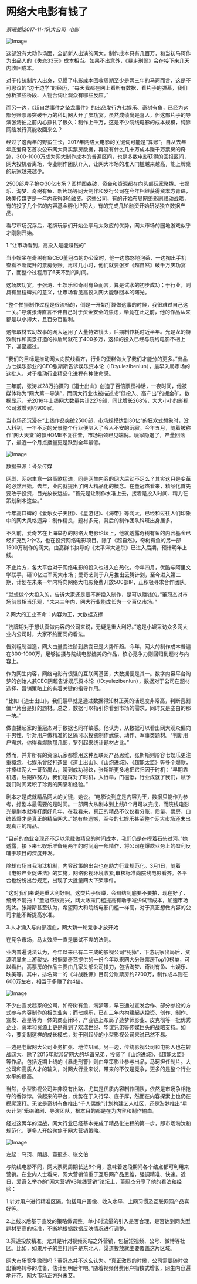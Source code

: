 # 网络大电影有钱了

*蔡珊妮|2017-11-15|大公司 
                                                电影*

![Image](http://si1.go2yd.com/get-image/0IKvF57NjYu)

这部没有大动作场面，全部新人出演的网大，制作成本只有几百万，和当初马珂作为出品人的《失恋33天》成本相当。如果不出意外，《暴走刑警》会在接下来几天内收回成本。

对于传统制片人出身，见惯了电影成本回收周期至少是两三年的马珂而言，这是不可思议的“边干边学”的经历，“每天我都在网上看所有数据，看片子的弹幕，我们分析某些桥段、人物台词让观众有哪些反应。”

而另一边，《超自然事件之坠龙事件》的出品发行方七娱乐、奇树有鱼，已经为这部分账票房突破千万的科幻网大开了庆功宴。虽然成绩尚是喜人，但这部片子的导演张涛拍之前内心挣扎了很久：制作上千万，这是不少院线电影的成本规模，纯靠网络发行真能收回来么？

经过了这两年的野蛮生长，2017年网络大电影的关键词可能是“算账”。自从去年年底爱奇艺首次公布网大真实票房数据，再没有什么几十万成本赚千万票房的奇迹，300-1000万成为网大制作成本的普遍区间，也是多数电影获得的回报区间，网大投机者离场，专业制作团队介入，让网大市场的准入门槛越来越高，能上牌桌的玩家越来越少。

2500部片子抢夺30亿市场？图样图森破，资金和资源都在向头部玩家聚拢。七娱乐、淘梦、奇树有鱼、新片场等网大制作和发行公司在今年相继获得资本方青睐，映美传媒更是一年内获得3轮融资。这些公司，有的开始布局网络影剧联动战略，有的投了几个亿的内容基金孵化IP网大，有的完成几轮融资开始研发独立数据产品。

看尽市场沉浮后，老牌玩家们开始坐享马太效应的优势，网大市场的圈地游戏似乎才刚刚开始。

1.“让市场看到，高投入是能赚钱的”

当小娱坐在奇树有鱼CEO董冠杰的办公室时，他一边悠悠地泡茶，一边掏出手机查看不断爬升的票房分账。再过几小时，他们就要张罗《超自然》破千万庆功宴了，而整个过程用了6天不到的时间。

这场庆功宴，于张涛、七娱乐和奇树有鱼而言，算是试水的初步成功；于行业，则具有里程碑式的意义，让市场看见高投入网大能够回本的曙光。

“整个拍摄制作过程是很流畅的，倒是一开始打算做这事的时候，我很难过自己这一关。”导演张涛直言不讳自己对于资金安全的焦虑，毕竟在此之前，他的作品从来都是以小搏大，且百分百盈利。

这部取材玄幻故事的网大运用了大量特效镜头，后期制作耗时近半年。光是龙的特效制作和实景打造的神盾局就花了400多万，这样的投入已经与院线电影不相上下，甚至超过。

“我们的目标是推动网大向院线看齐，行业的蛋糕做大了我们才能分的更多。”出品方七娱乐影业的CEO张斯斯告诉娱乐资本论（ID:yulezibenlun），最早入局市场的这批人，对于推动行业精品化进程有种使命感。

三年前，张涛以28万拍摄的《道士出山》创造了百倍票房神话，一夜时间，他被媒体称为“网大第一导演”，而网大行业也被描述成“低投入、高产出”的掘金矿。数据显示，光2016年上线网大数量共计2279部，同比增长268%，大大小小的影视公司激增到约900家。

当市场还沉浸在“上线作品突破2500部，市场规模达到30亿”的狂欢式想象时，没人料到，一年不足的光景整个行业便陷入了令人不安的沉寂。今年五月，随着被称作“网大天堂”的飘HOME不复往昔，市场瓶颈已见端倪。玩家隐退了，产量回落了，最近一个月点播量更是跌到全年最低。

![Image](http://si1.go2yd.com/get-image/0IKvF98AnA0)

数据来源：骨朵传媒

网剧、网综生意一路高歌猛进，同是网生内容的网大后劲不足么？其实这只是变革的必然开始。去年，业内就提出了网大精品化的概念。在董冠杰看来，精品化首先要敢于投资，目光放长远些。“首先是让制作水准上去，接着是投入时间、精力在策划剧本这些。”

今年高口碑的《爱乐女子天团》、《星游记》、《海带》等网大，已经和过往人们印象中的网大风格迥异：制作精良，题材多元，背后的制作团队科班出身居多。

不久前，爱奇艺在上海举办的网络大电影论坛上，他就透露奇树有鱼的内容基金已经扩充到2个亿，也在投资网络电影项目。除了《超自然》，奇树有鱼的另一部1500万制作的网大，由高群书执导的《太平洋大逃杀》已进入后期，预计明年上线。

不止片方，各大平台对于网络电影的投入也进入白热化。今年四月，优酷与阿里文学联手，砸10亿进军网大市场；爱奇艺则于八月推出云腾计划，至今进入第二期，计划在未来一年内将向网络大电影免费开放500部IP，正积极寻求合作团队。

“就想做个大投入的，告诉大家还是要不断投入制作，是可以赚钱的。”董冠杰对市场前景相当乐观，“未来三年内，网大行业能成长为一个百亿市场。”

2.网大的工业革命：内容为王，大数据支撑

“洗牌期对于想认真做内容的公司来说，无疑是重大利好。”这是小娱采访众多网大业内公司时，大家不约而同的看法。

告别粗制滥造，网大由量变进阶到质变已是大势所趋。今年，网大的制作成本普遍在300-1000万，足够拍摄与院线电影媲美的作品，核心竞争力则回归到题材与内容上。

作为网生内容，网络电影有很强的互联网基因，大数据便是其一。数字内容平台淘梦的创始人兼CEO阴超告诉娱乐资本论（ID:yulezibenlun），数据对于公司在题材选择、营销策略上的有着关键的指导作用。

“比如《道士出山》，我们最早就是通过数据得知林正英的话题度非常高，判断喜剧僵尸片会是好的题材。总之，数据可以指引你看到市场的需求，同时又是空白的那一块。”

做直播起家的董冠杰对于数据也同样敏感。他认为，从数据可以看出网大观众偏向于男性，针对用户做精准的区隔可以投资制作武侠、动作、军事类题材。“判断用户需求，你得看爆款那几部，罗列起来统计题材占比。”

然而，并非所有的资深玩家都惯用这种互联网产品思维，张斯斯则形容七娱乐更注重概念。七娱乐曾经打造出《道士出山》、《山炮进城》、《超能太监》等多个爆款，并捧红网大一哥彭禺厶，聊到成功秘诀，张斯斯更多地把它归因于时机：“早期靠机遇，后期靠努力，我们是踩对了时机，入行早，门槛低，行业成就了我们，赋予我们时间累积了珍贵的网感和经验。”

剧本才是成就精品网大的关键，她说。“电影说到底是内容为王，数据只能作为参考，好剧本最需要的是时间。一部网大从剧本到上线8个月可以完成，而院线电影光是剧本就得打磨好几年，在我看来，真正的精品不仅仅看分账，质量、票房、口碑皆爆才是真正的精品网大。”她有些遗憾，至今的七娱乐甚至整个网大市场还未出现真正的精品。

“目前的商业变现还不足以承载做精品的时间成本，我们仍是在摸着石头过河。”她透露，接下来七娱乐准备用两年的时间磨一部精作，将公司在爆款业务上的盈利反哺于项目的深度开发。

除却市场自我淘汰机制，内容政策的出台也在助力行业规范化。3月1日，随着《电影产业促进法》的实施，网络影视环境收紧,审核标准向院线电影看齐。各平台也纷纷出台规定，出现了大批量网大下架事件。

“这对我们来说是重大利好啊。这类片子很赚，会纠结到底要不要拍，现在好了，统统不能拍！”董冠杰很高兴，网大政策门槛提高有助于减少试错成本，加速市场淘汰。张斯斯甚至认为，希望网大和院线电影门槛一样高，对于真正想做内容的公司才能不断提高水准。

3.人才涌入与内部造血，网大新一轮竞争才放开始

在竞争市场，马太效应一直是屡试不爽的法则。

业内普遍说法认为，今年以来已有二三成的影视公司“死掉”，下游玩家出局后，资源明显向上游聚拢。根据爱奇艺提供的一份今年以来网大分账票房Top10榜单，可以看出，高票房的作品主要由几家头部公司操刀，包括淘梦、奇树有鱼、七娱乐、映美等。其中，排名第一的《斗战胜佛》目前分账票房约2700万，制作成本则在600万左右，相当于多赚了约4倍。

![Image](http://si1.go2yd.com/get-image/0IKvF6Q7f2u)

不少由宣发起家的公司，如奇树有鱼、淘梦等，早已通过宣发合作、部分参投的方式参与内容制作的相关业务；而七娱乐，已在三年内构建起从投资、创作、制作、宣发、造星等为一体的商业闭环，产业链上布局了造梦师影业、皮克彻等一批优秀企业，资本和资源上更是得到了欢瑞世纪、华谊兄弟等传媒巨头的战略支持。如今，要复制这样的成长模式，对于刚起步的小型影视公司来说已然不易。

一边是老牌网大公司业务扩张、地位巩固。另一边，传统影视公司和电影人也在转战网大。除了2015年就涉足网大的华谊兄弟，投资了《山炮进城》、《超能太监》等作品，包括近期上线的《暴走刑警》则由华策影业参与出品，马珂担任制片。大公司和高质人才的输入，对网大行业来说，带来的不仅是竞争，更多的是整个行业水平的提高。

当然，小型影视公司并非没有出路，尤其是优质内容制作团队，依然是市场争相抢夺的香饽饽。做起来的平台，优势在于入行早、底子厚，然而在内容探索上也仍在摸爬滚打。无论是奇树有鱼推出“千人偶像”计划构建艺人社区，还是淘梦推出“星火计划”笼络编剧、导演团队，根本目的都是在为内容和制作输血。

经过这两年的混战，网大行业已经基本完成了精品化进程的第一步，即市场淘汰和规范化，更多人开始聚焦于网大营销策略。

![Image](http://si1.go2yd.com/get-image/0IKvF7uDVZI)

左起：马珂、阴超、董冠杰、张文伯

与院线电影不同，网大票房周期长达6个月，意味着这段期间各个结点都可利用来营销。在业内人士看来，网大营销倚重于互联网产品思维，强调精准、快速。近日，爱奇艺举办的“网大营销VS院线营销”论坛上，董冠杰分享了他的看法和经验：

1.针对用户进行精准区隔。包括用户画像、收入水平、上网习惯及互联网网产品喜好等。

2.上线以后基于宣发的策略做调整。单小时流量的引入是否合理，是否达到同类型题材更高的标准，不断地根据数据反映情况进行调整。

3.渠道投放精准。尤其是针对视频网站之外营销，包括短视频、公号、微博等社区。比如，如果片子的主打用户是东北人，渠道投放就主要覆盖这片区域。

网大市场竞争激烈吗？董冠杰并不这么认为。“真正激烈的时候，公司需要随时做出策略转移的准备，估计到明后年吧。”随着视频付费用户指数式增长，网生内容遍地开花，网大市场正方兴未艾。

